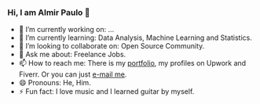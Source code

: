 ### Hi, I am Almir Paulo 👋

- 🔭 I’m currently working on: ...
- 🌱 I’m currently learning: Data Analysis, Machine Learning and Statistics.
- 👯 I’m looking to collaborate on: Open Source Community.
- 💬 Ask me about: Freelance Jobs.
- 📫 How to reach me: There is my [portfolio](https://almirpaulo.github.io/), my profiles on Upwork and Fiverr. Or you can just [e-mail me](mailto:ap.freelas@gmail.com).  
- 😄 Pronouns: He, Him.
- ⚡ Fun fact: I love music and I learned guitar by myself. 

<!-- - 🤔 I’m looking for help with: -->
